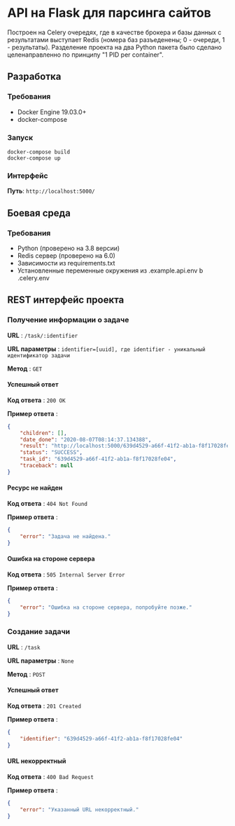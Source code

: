# API на Flask для парсинга сайтов

Построен на Celery очередях, где в качестве брокера и базы данных с результатами выступает Redis (номера баз разъеденены; 0 - очереди, 1 - результаты). Разделение проекта на два Python пакета было сделано целенаправленно по принципу "1 PID per container".

## Разработка

### Требования
* Docker Engine 19.03.0+
* docker-compose

### Запуск
```shell script
docker-compose build
docker-compose up
```

### Интерфейс

**Путь**: `http://localhost:5000/`

## Боевая среда

### Требования
* Python (проверено на 3.8 версии)
* Redis сервер (проверено на 6.0)
* Зависимости из requirements.txt
* Установленные переменные окружения из .example.api.env b .celery.env

## REST интерфейс проекта

### Получение информации о задаче

**URL** : `/task/:identifier`

**URL параметры** : `identifier=[uuid], где identifier - уникальный идентификатор задачи`

**Метод** : `GET`

#### Успешный ответ

**Код ответа** : `200 OK`

**Пример ответа** :

```json
{
    "children": [],
    "date_done": "2020-08-07T08:14:37.134388",
    "result": "http://localhost:5000/639d4529-a66f-41f2-ab1a-f8f17028fe04.tar.gz",
    "status": "SUCCESS",
    "task_id": "639d4529-a66f-41f2-ab1a-f8f17028fe04",
    "traceback": null
}
```

#### Ресурс не найден

**Код ответа** : `404 Not Found`

**Пример ответа** :

```json
{
    "error": "Задача не найдена."
}
```

#### Ошибка на стороне сервера

**Код ответа** : `505 Internal Server Error`

**Пример ответа** :

```json
{
    "error": "Ошибка на стороне сервера, попробуйте позже."
}
```

### Создание задачи

**URL** : `/task`

**URL параметры** : `None`

**Метод** : `POST`

#### Успешный ответ

**Код ответа** : `201 Created`

**Пример ответа** :

```json
{
    "identifier": "639d4529-a66f-41f2-ab1a-f8f17028fe04"
}
```

#### URL некорректный

**Код ответа** : `400 Bad Request`

**Пример ответа** :

```json
{
    "error": "Указанный URL некорректный."
}
```
